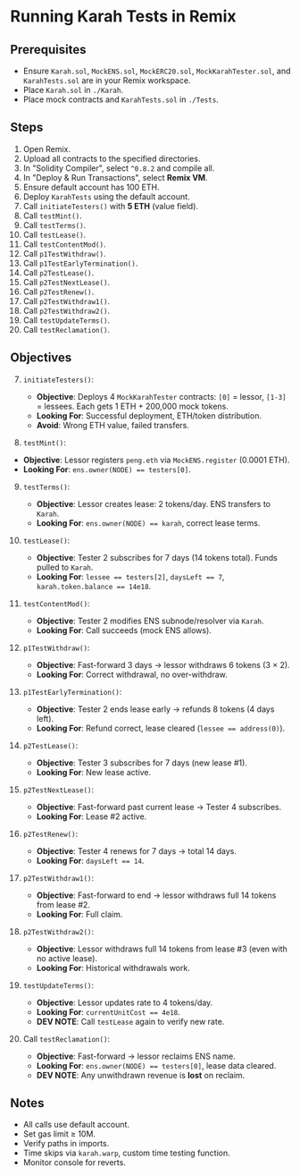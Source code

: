 # Running Karah Tests in Remix

## Prerequisites
- Ensure `Karah.sol`, `MockENS.sol`, `MockERC20.sol`, `MockKarahTester.sol`, and `KarahTests.sol` are in your Remix workspace.
- Place `Karah.sol` in `./Karah`.
- Place mock contracts and `KarahTests.sol` in `./Tests`.

## Steps
1. Open Remix[](https://remix.ethereum.org).
2. Upload all contracts to the specified directories.
3. In "Solidity Compiler", select `^0.8.2` and compile all.
4. In "Deploy & Run Transactions", select **Remix VM**.
5. Ensure default account has 100 ETH.
6. Deploy `KarahTests` using the default account.
7. Call `initiateTesters()` with **5 ETH** (value field).
8. Call `testMint()`.
9. Call `testTerms()`.
10. Call `testLease()`.
11. Call `testContentMod()`.
12. Call `p1TestWithdraw()`.
13. Call `p1TestEarlyTermination()`.
14. Call `p2TestLease()`.
15. Call `p2TestNextLease()`.
16. Call `p2TestRenew()`.
17. Call `p2TestWithdraw1()`.
18. Call `p2TestWithdraw2()`.
19. Call `testUpdateTerms()`.
20. Call `testReclamation()`.
    
## Objectives
7. `initiateTesters()`:
   - **Objective**: Deploys 4 `MockKarahTester` contracts: `[0]` = lessor, `[1-3]` = lessees. Each gets 1 ETH + 200,000 mock tokens.
   - **Looking For**: Successful deployment, ETH/token distribution.
   - **Avoid**: Wrong ETH value, failed transfers.
   
 8. `testMint()`:
  - **Objective**: Lessor registers `peng.eth` via `MockENS.register` (0.0001 ETH).
   - **Looking For**: `ens.owner(NODE) == testers[0]`.
   
9. `testTerms()`:
   - **Objective**: Lessor creates lease: 2 tokens/day. ENS transfers to `Karah`.
   - **Looking For**: `ens.owner(NODE) == karah`, correct lease terms.
  
10. `testLease()`:
    - **Objective**: Tester 2 subscribes for 7 days (14 tokens total). Funds pulled to `Karah`.
    - **Looking For**: `lessee == testers[2]`, `daysLeft == 7`, `karah.token.balance == 14e18`.
    
11. `testContentMod()`:
    - **Objective**: Tester 2 modifies ENS subnode/resolver via `Karah`.
    - **Looking For**: Call succeeds (mock ENS allows).
    
12. `p1TestWithdraw()`:
    - **Objective**: Fast-forward 3 days → lessor withdraws 6 tokens (3 × 2).
    - **Looking For**: Correct withdrawal, no over-withdraw.
    
13. `p1TestEarlyTermination()`:
    - **Objective**: Tester 2 ends lease early → refunds 8 tokens (4 days left).
    - **Looking For**: Refund correct, lease cleared (`lessee == address(0)`).
    
14. `p2TestLease()`:
    - **Objective**: Tester 3 subscribes for 7 days (new lease #1).
    - **Looking For**: New lease active.
    
15. `p2TestNextLease()`:
    - **Objective**: Fast-forward past current lease → Tester 4 subscribes.
    - **Looking For**: Lease #2 active.
    
16. `p2TestRenew()`:
    - **Objective**: Tester 4 renews for 7 days → total 14 days.
    - **Looking For**: `daysLeft == 14`.
    
17. `p2TestWithdraw1()`:
    - **Objective**: Fast-forward to end → lessor withdraws full 14 tokens from lease #2.
    - **Looking For**: Full claim.
    
18. `p2TestWithdraw2()`:
    - **Objective**: Lessor withdraws full 14 tokens from lease #3 (even with no active lease).
    - **Looking For**: Historical withdrawals work.
    
19. `testUpdateTerms()`:
    - **Objective**: Lessor updates rate to 4 tokens/day.
    - **Looking For**: `currentUnitCost == 4e18`.
    - **DEV NOTE**: Call `testLease` again to verify new rate.
    
20. Call `testReclamation()`:
    - **Objective**: Fast-forward → lessor reclaims ENS name.
    - **Looking For**: `ens.owner(NODE) == testers[0]`, lease data cleared.
    - **DEV NOTE**: Any unwithdrawn revenue is **lost** on reclaim.
    
## Notes
- All calls use default account.
- Set gas limit ≥ 10M.
- Verify paths in imports.
- Time skips via `karah.warp`, custom time testing function.
- Monitor console for reverts.